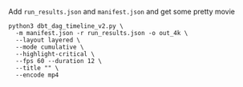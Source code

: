 Add `run_results.json` and `manifest.json` and get some pretty movie

```
python3 dbt_dag_timeline_v2.py \
  -m manifest.json -r run_results.json -o out_4k \
  --layout layered \
  --mode cumulative \
  --highlight-critical \
  --fps 60 --duration 12 \
  --title "" \
  --encode mp4
```

